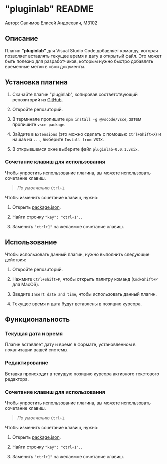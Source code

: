 # "pluginlab" README

Автор: Салимов Елисей Андреевич, М3102

## Описание

Плагин **"pluginlab"** для Visual Studio Code добавляет команду, которая позволяет вставлять текущее время и дату в открытый файл. Это может быть полезно для разработчиков, которым нужно быстро добавлять временные метки в свои документы.

## Установка плагина

1. Скачайте плагин "pluginlab", копировав соответствующий репозиторий из [GitHub](https://github.com/BYPCEHb/pluginlab.git).

2. Откройте репозиторий.

3. В терминале пропишите ```npm install -g @vscode/vsce```, затем пропишите ```vsce package```.

4. Зайдите в ```Extensions``` (это можно сделать с помощью ```Ctrl+Shift+X```) и нашав на ```...```, выберите ```Install from VSIX```.

5. В открывшемся окне выберите файл ```pluginlab-0.0.1.vsix```.

### Сочетание клавиш для использования

Чтобы упростить использование плагина, вы можете использовать сочетание клавиш.
> *По умолчанию* ```Ctrl+1```.


Чтобы изменить сочетание клавиш, нужно:
1. Открыть [package.json](package.json).

2. Найти строчку ```"key": "ctrl+1",```.

3. Заменить ```"ctrl+1"``` на желаемое сочетание клавиш.

## Использование

Чтобы использовать данный плагин, нужно выполнить следующие действия:

1. Откройте репозиторий.

2. Нажмите ```Ctrl+Shift+P```, чтобы открыть палитру команд (```Cmd+Shift+P``` для MacOS).

3. Введите ```Insert date and time```, чтобы использовать данный плагин.

4. Текущее время и дата будут вставлены в позицию курсора.

## Функциональность

### Текущая дата и время 

Плагин вставляет дату и время в формате, установленном в локализации вашей системы.

### Редактирование

Вставка происходит в текущую позицию курсора активного текстового редактора.

### Сочетание клавиш для использования

Чтобы упростить использование плагина, вы можете использовать сочетание клавиш.
> *По умолчанию* ```Ctrl+1```.


Чтобы изменить сочетание клавиш, нужно:
1. Открыть [package.json](package.json).

2. Найти строчку ```"key": "ctrl+1",```.

3. Заменить ```"ctrl+1"``` на желаемое сочетание клавиш.

